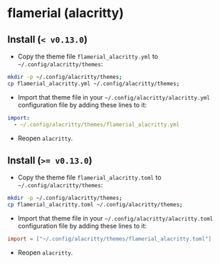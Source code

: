# flamerial (alacritty)

## Install (`< v0.13.0`)

- Copy the theme file `flamerial_alacritty.yml` to `~/.config/alacritty/themes`:

```sh
mkdir -p ~/.config/alacritty/themes;
cp flamerial_alacritty.yml ~/.config/alacritty/themes;
```

- Import that theme file in your `~/.config/alacritty/alacritty.yml`
  configuration file by adding these lines to it:

```yml
import:
  - ~/.config/alacritty/themes/flamerial_alacritty.yml
```

- Reopen `alacritty`.

## Install (`>= v0.13.0`)

- Copy the theme file `flamerial_alacritty.toml` to
  `~/.config/alacritty/themes`:

```sh
mkdir -p ~/.config/alacritty/themes;
cp flamerial_alacritty.toml ~/.config/alacritty/themes;
```

- Import that theme file in your `~/.config/alacritty/alacritty.toml`
  configuration file by adding these lines to it:

```toml
import = ["~/.config/alacritty/themes/flamerial_alacritty.toml"]
```

- Reopen `alacritty`.
